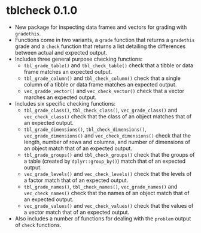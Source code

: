 <!-- NEWS.md is maintained by https://cynkra.github.io/fledge, do not edit -->

# tblcheck 0.1.0

- New package for inspecting data frames and vectors for grading with `gradethis`.
- Functions come in two variants, a `grade` function that returns a `gradethis` grade and a `check` function that returns a list detailing the differences between actual and expected output.
- Includes three general purpose checking functions:
  - `tbl_grade_table()` and `tbl_check_table()` check that a tibble or data frame matches an expected output.
  - `tbl_grade_column()` and `tbl_check_column()` check that a single column of a tibble or data frame matches an expected output.
  - `vec_gradde_vector()` and `vec_check_vector()` check that a vector marches an expected output.
- Includes six specific checking functions:
  - `tbl_grade_class()`, `tbl_check_class()`, `vec_grade_class()` and `vec_check_class()` check that the class of an object matches that of an expected output.
  - `tbl_grade_dimensions()`, `tbl_check_dimensions()`, `vec_grade_dimensions()` and `vec_check_dimensions()` check that the length, number of rows and columns, and number of dimensions of an object match that of an expected output.
  - `tbl_grade_groups()` and `tbl_check_groups()` check that the groups of a table (created by `dplyr::group_by()`) match that of an expected output.
  - `vec_grade_levels()` and `vec_check_levels()` check that the levels of a factor match that of an expected output.
  - `tbl_grade_names()`, `tbl_check_names()`, `vec_grade_names()` and `vec_check_names()` check that the names of an object match that of an expected output.
  - `vec_grade_values()` and `vec_check_values()` check that the values of a vector match that of an expected output.
- Also includes a number of functions for dealing with the `problem` output of `check` functions.
